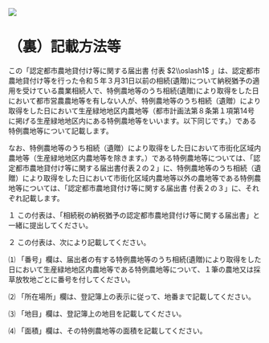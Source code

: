 ![](https://www.nta.go.jp/tmp/5fa8551b-8001-4c58-a785-ba2ecadeb3dd/images/4773fd425bd1ae7f33d12248a24676812938977baa9a936f516842fcd8b4714f.jpg)

# （裏）記載方法等

この「認定都市農地貸付け等に関する届出書 付表 $2\\oslash1$ 」は、認定都市農地貸付け等を行った令和５年３月31日以前の相続(遺贈)について納税猶予の適用を受けている農業相続人で、特例農地等のうち相続(遺贈)により取得をした日において都市営農農地等を有しない人が、特例農地等のうち相続（遺贈）により取得をした日において生産緑地地区内農地等（都市計画法第８条第１項第14号に掲げる生産緑地地区内にある特例農地等をいいます。以下同じです。）である特例農地等について記載します。

なお、特例農地等のうち相続（遺贈）により取得をした日において市街化区域内農地等（生産緑地地区内農地等を除きます。）である特例農地等については、「認定都市農地貸付け等に関する届出書付表２の２」に、特例農地等のうち相続（遺贈）により取得をした日において市街化区域内農地等以外の農地等である特例農地等については、「認定都市農地貸付け等に関する届出書 付表２の３」に、それぞれ記載します。

１ この付表は、「相続税の納税猶予の認定都市農地貸付け等に関する届出書」と一緒に提出してください。

２ この付表は、次により記載してください。

⑴ 「番号」欄は、届出者の有する特例農地等のうち相続(遺贈)により取得をした日において生産緑地地区内農地等である特例農地等について、１筆の農地又は採草放牧地ごとに番号を付してください。

⑵ 「所在場所」欄は、登記簿上の表示に従って、地番まで記載してください。

⑶ 「地目」欄は、登記簿上の地目を記載してください。

⑷ 「面積」欄は、その特例農地等の面積を記載してください。